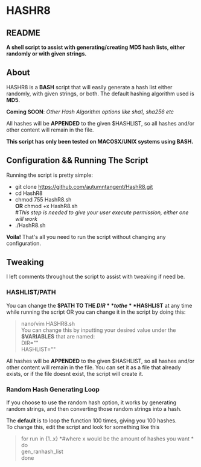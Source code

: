 # HASHR8  

## README

**A shell script to assist with generating/creating MD5 hash lists, either randomly or with given strings.**


## About
HASHR8 is a **BASH** script that will easily generate a hash list either randomly, with given strings, or both.
The default hashing algorithm used is **MD5**.  

**Coming SOON**:
*Other Hash Algorithm options like sha1, sha256 etc*


All hashes will be **APPENDED** to the given $HASHLIST, so all hashes and/or other content will remain in the file. 

**This script has only been tested on MACOSX/UNIX systems using BASH.**

## Configuration && Running The Script

Running the script is pretty simple:

   - git clone https://github.com/autumntangent/HashR8.git  
   - cd HashR8  
   - chmod 755 HashR8.sh  
         **OR** chmod +x HashR8.sh  
   #*This step is needed to give your user execute permission, either one will work*  
   - ./HashR8.sh  


**Voila!** That's all you need to run the script without changing any configuration.

## Tweaking
I left comments throughout the script to assist with tweaking if need be.  

### HASHLIST/PATH
You can change the **$PATH TO THE $DIR** to the **$HASHLIST** at any time while running the script OR you can change it in the script by 
doing this:  
> nano/vim HASHR8.sh  
You can change this by inputting your desired value under the **$VARIABLES** that are named:  
> DIR=""  
> HASHLIST=""  

All hashes will be **APPENDED** to the given $HASHLIST, so all hashes and/or other content will remain in the file. 
You can set it as a file that already exists, or if the file doesnt exist, the script will create it. 
### Random Hash Generating Loop  

If you  choose to use the random hash option, it works by generating random strings, and then converting those random strings into a hash.  

The **default** is to loop the function 100 times, giving you 100 hashes.  
To change this, edit the script and look for something like this  
> for run in {1..x} *#where x would be the amount of hashes you want  *
> do  
   > gen_ranhash_list  
> done  
   




